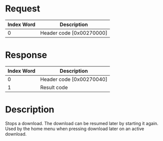 # Request

| Index Word | Description                |
|------------|----------------------------|
| 0          | Header code \[0x00270000\] |

# Response

| Index Word | Description                |
|------------|----------------------------|
| 0          | Header code \[0x00270040\] |
| 1          | Result code                |

# Description

Stops a download. The download can be resumed later by starting it
again. Used by the home menu when pressing download later on an active
download.